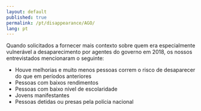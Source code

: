 ```yaml
---
layout: default
published: true
permalink: /pt/disappearance/AGO/
lang: pt
---
```


Quando solicitados a fornecer mais contexto sobre quem era especialmente vulnerável a desaparecimento por agentes do governo em 2018, os nossos entrevistados mencionaram o seguinte:
-	Houve melhorias e muito menos pessoas correm o risco de desaparecer do que em períodos anteriores
-	Pessoas com baixos rendimentos
-	Pessoas com baixo nível de escolaridade
-	Jovens manifestantes
-	Pessoas detidas ou presas pela polícia nacional

